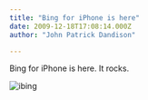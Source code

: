 ```yaml
---
title: "Bing for iPhone is here"
date: 2009-12-18T17:08:14.000Z
author: "John Patrick Dandison"

---
```


Bing for iPhone is here. It rocks.




![ibing](http://jpd.ms/wp-content/uploads/migrated/IMG_0097_thumb.png)
